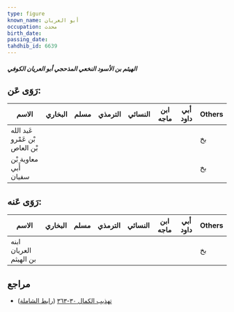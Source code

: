 ```yaml
---
type: figure
known_name: أبو العريان
occupation: محدث
birth_date:
passing_date:
tahdhib_id: 6639
---
```

##### الهيثم بن الأسود النخعي المذحجي أبو العريان الكوفي

## رَوَى عَن:
| الاسم                          | البخاري | مسلم | الترمذي | النسائي | ابن ماجه | أبي داود | Others |
| ------------------------------ | ------- | ---- | ------- | ------- | -------- | -------- | ------ |
| عَبد الله بْن عَمْرو بْن العاص |         |      |         |         |          |          | بخ     |
| معاوية بْن أَبي سفيان          |         |      |         |         |          |          | بخ     |
## رَوَى عَنه:
| الاسم                  | البخاري | مسلم | الترمذي | النسائي | ابن ماجه | أبي داود | Others |
| ---------------------- | ------- | ---- | ------- | ------- | -------- | -------- | ------ |
| ابنه العريان بن الهيثم |         |      |         |         |          |          | بخ     |
## مراجع
- [تهذيب الكمال ٣٠-٣٦٣](obsidian://open?vault=Tahdhib-al-Kamal&file=Figures/٦٦٣٩-الهيثم%20بن%20الأسود%20النخعي%20المذحجي%20أبو%20العريان%20الكوفي) ([رابط الشاملة](https://shamela.ws/book/3722/16429))